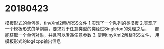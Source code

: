 # 20180423
模板形式的单例类，tinyXml2解析RSS文件
1.实现了一个队列的类模板
2.实现了一个模板形式的单例类，要求对于任意类型的类经过Singleton的处理之后，
  　都能获取一个单例对象，并且可以传递任意参数
3. 使用tinyXml2解析RSS文件，
    用模板形式的log4cpp输出信息
    
